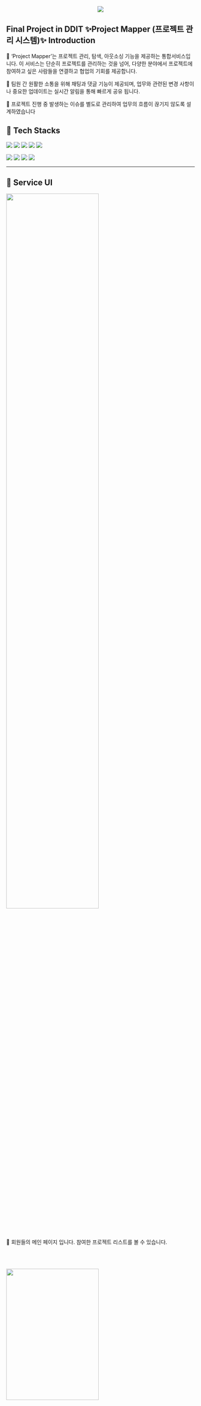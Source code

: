 <div align= "center">
    <img src="https://capsule-render.vercel.app/api?type=waving&color=gradient&height=120&text=FinalProject&animation=twinkling&fontColor=000000&fontSize=50" />
    </div>


    

    
## Final Project in DDIT ✨Project Mapper (프로젝트 관리 시스템)✨ Introduction 
<p>
🔸 ‘Project Mapper’는 프로젝트 관리, 탐색, 아웃소싱 기능을 제공하는 통합서비스입니다. 이 서비스는 단순히 프로젝트를 관리하는 것을 넘어, 다양한 분야에서 프로젝트에 참여하고 싶은 사람들을 연결하고 협업의 기회를 제공합니다. 
 </p>
 <p>
🔸 팀원 간 원활한 소통을 위해 채팅과 댓글 기능이 제공되며, 업무와 관련된 변경 사항이나 중요한 업데이트는 실시간 알림을 통해 빠르게 공유   됩니다.
</p>
<p>
🔸 프로젝트 진행 중 발생하는 이슈를 별도로 관리하여 업무의 흐름이 끊기지 않도록 설계하였습니다
</p>

## 🚀 Tech Stacks

<p>
  <img src="https://img.shields.io/badge/Java-007396?style=for-the-badge&logo=Java&logoColor=white" />
  <img src="https://img.shields.io/badge/Spring Boot-6DB33F?style=for-the-badge&logo=Spring-Boot&logoColor=white" />
  <img src="https://img.shields.io/badge/Apache Tomcat-F8DC75?style=for-the-badge&logo=Apache-Tomcat&logoColor=black" />
  <img src="https://img.shields.io/badge/Oracle-F80000?style=for-the-badge&logo=Oracle&logoColor=white" />
  <img src="https://img.shields.io/badge/JavaScript-F7DF1E?style=for-the-badge&logo=JavaScript&logoColor=black" />
</p>
<p>
  <img src="https://img.shields.io/badge/Bootstrap-7952B3?style=for-the-badge&logo=Bootstrap&logoColor=white" />
  <img src="https://img.shields.io/badge/CSS3-1572B6?style=for-the-badge&logo=CSS3&logoColor=white" />
  <img src="https://img.shields.io/badge/HTML5-E34F26?style=for-the-badge&logo=HTML5&logoColor=white" />
  <img src="https://img.shields.io/badge/jQuery-0769AD?style=for-the-badge&logo=jQuery&logoColor=white" />
</p>

---

## 📌 Service UI

<img src="https://github.com/user-attachments/assets/9176f446-9545-4585-a433-956e6e471beb" width="70%" height="70%"></img>

<br><br>

🔹 회원들의 메인 페이지 입니다. 참여한 프로젝트 리스트를 볼 수 있습니다.

<br><br>

<img src="https://github.com/user-attachments/assets/5c8255dc-1ed1-4951-8028-a58e20216881" width="70%" height="30%"></img>

<br><br>

🔹 구현한 기능 1 : 프로젝트 지원자 상세페이지(채용,미채용,면접날짜 지정) 페이지입니다

<br><br>

<img src="https://github.com/user-attachments/assets/4baaf8f5-3898-4239-9860-128888cc6a8c" width="70%" height="70%"></img>

<br><br>

🔹 구현한 기능 2 : 프로젝트에서 초대 (수락,거절)온 페이지입니다.

<br><br>

<img src="https://github.com/user-attachments/assets/58f8068b-e85a-4b2d-93d4-3eea21e24963" width="70%" height="70%"></img>

<br><br>

🔹 구현한 기능 3 : 게시글에서 댓글, 대댓글을 작성하는 페이지입니다.

<br><br>

<img src="https://github.com/user-attachments/assets/90683be7-afea-4966-b8d3-ff1fa4cf24f1" width="70%" height="70%"></img>

<br><br>

🔹 구현한 기능 4 : 관리자가 볼 수 있는 회원의 상세목록입니다.

<br><br>

## 📊 ERD Design

<br>

<img src="https://github.com/user-attachments/assets/f9988460-4126-44d7-aedd-ddab7755994f" width="70%" height="70%"></img>

<br><br>

🔹 테이블 개수 : 총 60개

